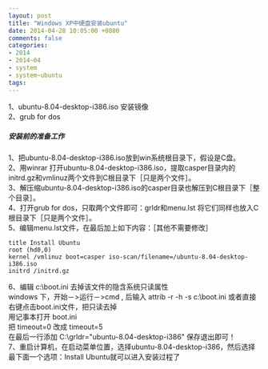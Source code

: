 ```yaml
---
layout: post
title: "Windows XP中硬盘安装ubuntu"
date: 2014-04-28 10:05:00 +0800
comments: false
categories:
- 2014
- 2014~04
- system
- system~ubuntu
tags:
---
```

1、ubuntu-8.04-desktop-i386.iso 安装镜像  
2、grub for dos

##### 安装前的准备工作
1、把ubuntu-8.04-desktop-i386.iso放到win系统根目录下，假设是C盘。  
2、用winrar 打开ubuntu-8.04-desktop-i386.iso，提取casper目录内的initrd.gz和vmlinuz两个文件到C根目录下［只是两个文件］。  
3、解压缩ubuntu-8.04-desktop-i386.iso的casper目录也解压到C根目录下［整个目录］。  
4、打开grub for dos，只取两个文件即可：grldr和menu.lst 将它们同样也放入C根目录下［只是两个文件］。  
5、编辑menu.lst文件，在最后加上如下内容：［其他不需要修改］
```
title Install Ubuntu
root (hd0,0)
kernel /vmlinuz boot=casper iso-scan/filename=/ubuntu-8.04-desktop-i386.iso
initrd /initrd.gz
```
6、编辑 c:\boot.ini
去掉该文件的隐含系统只读属性  
windows 下，开始－>运行－>cmd , 后输入 attrib -r -h -s c:\boot.ini 或者直接右键点击boot.ini文件，把只读去掉  
用记事本打开 boot.ini  
把 timeout=0 改成 timeout=5  
在最后一行添加 C:\grldr="ubuntu-8.04-desktop-i386" 保存退出即可！  
7、重启计算机，在启动菜单位置，选择ubuntu-8.04-desktop-i386，然后选择最下面一个选项：Install Ubuntu就可以进入安装过程了 

